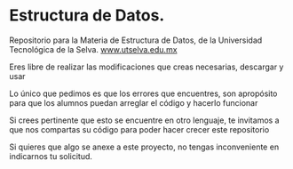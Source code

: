 # Estructura de Datos.
Repositorio para la Materia de Estructura de Datos, de la Universidad Tecnológica de la Selva. www.utselva.edu.mx

Eres libre de realizar las modificaciones que creas necesarias, descargar y usar

Lo único que pedimos es que los errores que encuentres, son apropósito para que los alumnos puedan arreglar el código y hacerlo funcionar

Si crees pertinente que esto se encuentre en otro lenguaje, te invitamos a que nos compartas su código para poder hacer crecer este repositorio

Si quieres que algo se anexe a este proyecto, no tengas inconveniente en indicarnos tu solicitud.
